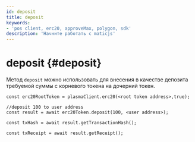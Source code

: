```yaml
---
id: deposit
title: deposit
keywords:
- 'pos client, erc20, approveMax, polygon, sdk'
description: 'Начните работать с maticjs'
---
```


# deposit {#deposit}

Метод `deposit` можно использовать для внесения в качестве депозита требуемой суммы с корневого токена на дочерний токен.

```
const erc20RootToken = plasmaClient.erc20(<root token address>,true);

//deposit 100 to user address
const result = await erc20Token.deposit(100, <user address>);

const txHash = await result.getTransactionHash();

const txReceipt = await result.getReceipt();

```
